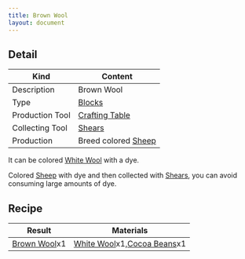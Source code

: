 ```yaml
---
title: Brown Wool
layout: document
---
```

## Detail

|Kind|Content|
|---|---|
|Description|Brown Wool|
|Type|[Blocks](Blocks)|
|Production Tool|[Crafting Table](Crafting_Table)|
|Collecting Tool|[Shears](Shears)|
|Production|Breed colored [Sheep](Sheep)|

It can be colored [White Wool](White_Wool) with a dye.

Colored [Sheep](Sheep) with dye and then collected with [Shears](Shears), you can avoid consuming large amounts of dye.

## Recipe

|Result|Materials|
|---|---|
|[Brown Wool](Brown_Wool)x1|[White Wool](White_Wool)x1,[Cocoa Beans](Cocoa_Beans)x1|

